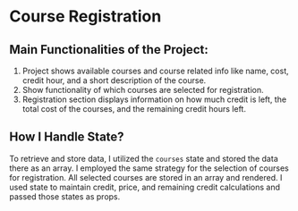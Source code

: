 # Course Registration

## Main Functionalities of the Project:

1. Project shows available courses and course related info like name, cost, credit hour, and a short description of the course.
2. Show functionality of which courses are selected for registration.
3. Registration section displays information on how much credit is left, the total cost of the courses, and the remaining credit hours left.

## How I Handle State?

To retrieve and store data, I utilized the `courses` state and stored the data there as an array. I employed the same strategy for the selection of courses for registration. All selected courses are stored in an array and rendered. I used state to maintain credit, price, and remaining credit calculations and passed those states as props.


